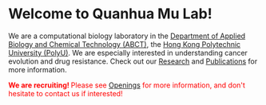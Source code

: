 ---
---
# Welcome to Quanhua Mu Lab!

We are a computational biology laboratory in the [Department of Applied Biology and Chemical Technology (ABCT)](https://www.polyu.edu.hk/abct/), the [Hong Kong Polytechnic University (PolyU)](https://www.polyu.edu.hk/). We are especially interested in understanding cancer evolution and drug resistance. Check out our [Research](/research) and [Publications](/publications) for more information.

<span style="color:red"><strong>We are recruiting! </strong> Please see [Openings](/contact) for more information, and don't hesitate to contact us if interested!</span>

